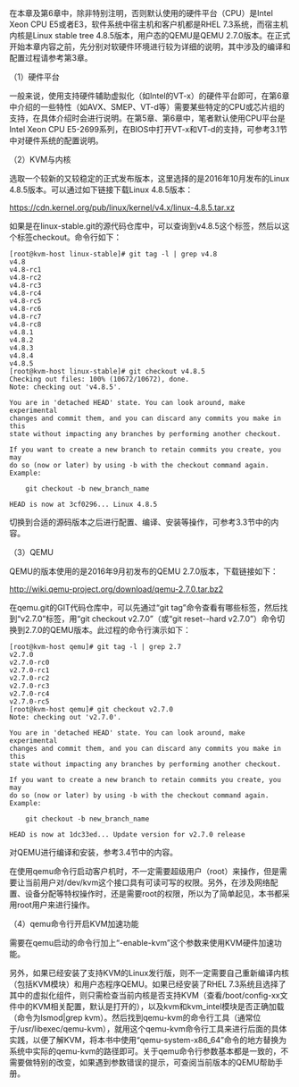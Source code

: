 
<!-- @import "[TOC]" {cmd="toc" depthFrom=1 depthTo=6 orderedList=false} -->

<!-- code_chunk_output -->



<!-- /code_chunk_output -->

在本章及第6章中，除非特别注明，否则默认使用的硬件平台（CPU）是Intel Xeon CPU E5或者E3，软件系统中宿主机和客户机都是RHEL 7.3系统，而宿主机内核是Linux stable tree 4.8.5版本，用户态的QEMU是QEMU 2.7.0版本。在正式开始本章内容之前，先分别对软硬件环境进行较为详细的说明，其中涉及的编译和配置过程请参考第3章。

（1）硬件平台

一般来说，使用支持硬件辅助虚拟化（如Intel的VT-x）的硬件平台即可，在第6章中介绍的一些特性（如AVX、SMEP、VT-d等）需要某些特定的CPU或芯片组的支持，在具体介绍时会进行说明。在第5章、第6章中，笔者默认使用CPU平台是Intel Xeon CPU E5\-2699系列，在BIOS中打开VT\-x和VT\-d的支持，可参考3.1节中对硬件系统的配置说明。

（2）KVM与内核

选取一个较新的又较稳定的正式发布版本，这里选择的是2016年10月发布的Linux 4.8.5版本。可以通过如下链接下载Linux 4.8.5版本：

https://cdn.kernel.org/pub/linux/kernel/v4.x/linux-4.8.5.tar.xz

如果是在linux-stable.git的源代码仓库中，可以查询到v4.8.5这个标签，然后以这个标签checkout。命令行如下：

```
[root@kvm-host linux-stable]# git tag -l | grep v4.8￼
v4.8￼
v4.8-rc1￼
v4.8-rc2￼
v4.8-rc3￼
v4.8-rc4￼
v4.8-rc5￼
v4.8-rc6￼
v4.8-rc7￼
v4.8-rc8￼
v4.8.1￼
v4.8.2￼
v4.8.3￼
v4.8.4￼
v4.8.5 ￼
[root@kvm-host linux-stable]# git checkout v4.8.5￼
Checking out files: 100% (10672/10672), done.￼
Note: checking out 'v4.8.5'.￼
￼
You are in 'detached HEAD' state. You can look around, make experimental￼
changes and commit them, and you can discard any commits you make in this￼
state without impacting any branches by performing another checkout.￼
￼
If you want to create a new branch to retain commits you create, you may￼
do so (now or later) by using -b with the checkout command again. Example:￼
￼
    git checkout -b new_branch_name￼
￼
HEAD is now at 3cf0296... Linux 4.8.5
```

切换到合适的源码版本之后进行配置、编译、安装等操作，可参考3.3节中的内容。

（3）QEMU

QEMU的版本使用的是2016年9月初发布的QEMU 2.7.0版本，下载链接如下：

http://wiki.qemu-project.org/download/qemu-2.7.0.tar.bz2

在qemu.git的GIT代码仓库中，可以先通过“git tag”命令查看有哪些标签，然后找到“v2.7.0”标签，用“git checkout v2.7.0”（或“git reset--hard v2.7.0”）命令切换到2.7.0的QEMU版本。此过程的命令行演示如下：

```
[root@kvm-host qemu]# git tag -l | grep 2.7￼
v2.7.0￼
v2.7.0-rc0￼
v2.7.0-rc1￼
v2.7.0-rc2￼
v2.7.0-rc3￼
v2.7.0-rc4￼
v2.7.0-rc5￼
[root@kvm-host qemu]# git checkout v2.7.0￼
Note: checking out 'v2.7.0'.￼
￼
You are in 'detached HEAD' state. You can look around, make experimental￼
changes and commit them, and you can discard any commits you make in this￼
state without impacting any branches by performing another checkout.￼
￼
If you want to create a new branch to retain commits you create, you may￼
do so (now or later) by using -b with the checkout command again. Example:￼
￼
    git checkout -b new_branch_name￼
￼
HEAD is now at 1dc33ed... Update version for v2.7.0 release
```

对QEMU进行编译和安装，参考3.4节中的内容。

在使用qemu命令行启动客户机时，不一定需要超级用户（root）来操作，但是需要让当前用户对/dev/kvm这个接口具有可读可写的权限。另外，在涉及网络配置、设备分配等特权操作时，还是需要root的权限，所以为了简单起见，本书都采用root用户来进行操作。

（4）qemu命令行开启KVM加速功能

需要在qemu启动的命令行加上“-enable-kvm”这个参数来使用KVM硬件加速功能。

另外，如果已经安装了支持KVM的Linux发行版，则不一定需要自己重新编译内核（包括KVM模块）和用户态程序QEMU。如果已经安装了RHEL 7.3系统且选择了其中的虚拟化组件，则只需检查当前内核是否支持KVM（查看/boot/config-xx文件中的KVM相关配置，默认是打开的），以及kvm和kvm_intel模块是否正确加载（命令为lsmod|grep kvm）。然后找到qemu-kvm的命令行工具（通常位于/usr/libexec/qemu-kvm），就用这个qemu-kvm命令行工具来进行后面的具体实践，以便了解KVM，将本书中使用“qemu-system-x86_64”命令的地方替换为系统中实际的qemu-kvm的路径即可。关于qemu命令行参数基本都是一致的，不需要做特别的改变，如果遇到参数错误的提示，可查阅当前版本的QEMU帮助手册。
